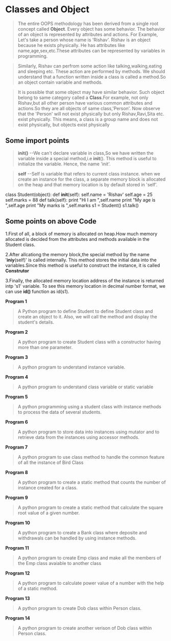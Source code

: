 # Classes and Object

>The entire OOPS methodology has been derived from a single root concept called **Object**. Every object has some behavior. The behavior of an object is represented by attributes and actions. For Example, Let's take a person whose name is 'Rishav'. Rishav is an object because he exists physically. He has attributes like name,age,sex,etc.These attributes can be represented by variables in programming. 

>Similarly, Rishav can perfrom some action like talking,walking,eating and sleeping etc. These action are performed by methods. We should understand that a function written inside a class is called a method.So an object contain variable and methods.

>It is possible that some object may have similar behavior. Such object belong to same category called a **Class**.For example, not only Rishav,but all other person have various common attributes and actions.So they are all objects of same class,'Person'. Now observe that the 'Person' will not exist physically but only Rishav,Ravi,Sita etc. exist physically. This means, a class is a group name and does not exist physically, but objects exist physically

## Some import points
>**__init__()** --We can't declare variable in class,So we have written the variable inside a special method,i.e __init__(). This method is useful to initialize the variable. Hence, the name 'init'.

>**self** --Self is variable that refers to current class instance. when we create an instance for the class, a separate memory block is allocated on the heap and that memory location is by default stored in 'self'.

class Student(object):
	def __init__(self):
		self.name = 'Rishav'
		self.age = 25
		self.marks = 88
	def talk(self):
		print "Hi I am ",self.name
		print "My age is ",self.age
		print "My marks is ",self.marks
s1  = Student()
s1.talk()		


## Some points on above Code

1.First of all, a block of memory is allocated on heap.How much memory allocated is decided from the attributes and methods available in the Student class.

2.After allcationg the memory block,the special method by the name '__iniy__(self)' is called internally. This method stores the initial data into the variables.Since this method is useful to construct the instance, it is called **Construtor**

3.Finally, the allocated memory location address of the instance is returned intp 's1' variable. To see this memory location in decimal number format, we can use **id()** function as id(s1). 

**Program 1**
> A Python program to define Student to define Student class and create an object to it. Also, we will call the method and display the student's details.

**Program 2**
>A python program to create Student class with a constructor having more than one parameter.

**Program 3**
>A python program to understand instance variable.

**Program 4**
>A python program to understand class variable or static variable

**Program 5**
>A python programming using a student class with instance methods to process the data of several students.

**Program 6**
>A python program to store data into instances using mutator and to retrieve data from the instances using accessor methods.

**Program 7**
>A python program to use class method to handle the common feature of all the instance of Bird Class

 **Program 8**
>A python program to create a static method that counts the number of instance created for a class.

 **Program 9**
>A python program to create a static method that calculate the square root value of a given number.

**Program 10**
>A python program to create a Bank class where deposite and withdrawals can be handled by using instance methods.

**Program 11**
>A python program to create Emp class and make all the members of the Emp class avaiable to another class

**Program 12**
>A python program to calculate power value of a number with the help of a static method.

**Program 13**
>A python program to create Dob class within Person class.

**Program 14**
>A python program to create another verison of Dob class within Person class.    